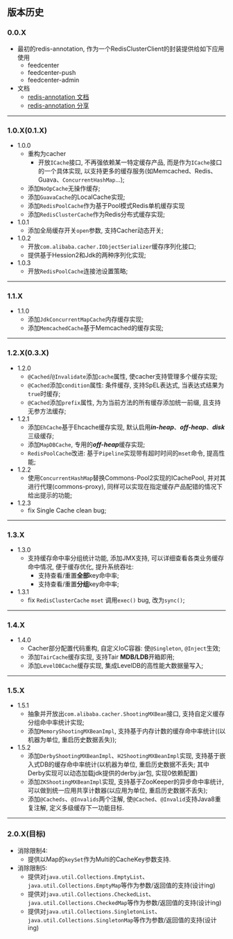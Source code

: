 ## 版本历史
### 0.0.X
- 最初的redis-annotation, 作为一个RedisClusterClient的封装提供给如下应用使用
    - feedcenter
    - feedcenter-push
    - feedcenter-admin
- 文档
    - [redis-annotation 文档](https://github.com/feiqing/Cacher/wiki/redisCli-annotation-%E6%96%87%E6%A1%A3)
    - [redis-annotation 分享](https://github.com/feiqing/Cacher/wiki/redisCli-annotation-%E5%88%86%E4%BA%AB)

---
### 1.0.X(0.1.X)
- 1.0.0
    - 重构为cacher
        - 开放`ICache`接口, 不再强依赖某一特定缓存产品, 而是作为`ICache`接口的一个具体实现, 以支持更多的缓存服务(如Memcached、Redis、Guava、`ConcurrentHashMap`...);
    - 添加`NoOpCache`无操作缓存;
    - 添加`GuavaCache`的LocalCache实现;
    - 添加`RedisPoolCache`作为基于Pool模式Redis单机缓存实现
    - 添加`RedisClusterCache`作为Redis分布式缓存实现;
- 1.0.1
    - 添加全局缓存开关`open`参数, 支持Cacher动态开关;
- 1.0.2
    - 开放`com.alibaba.cacher.IObjectSerializer`缓存序列化接口;
    - 提供基于Hession2和Jdk的两种序列化实现;
- 1.0.3
    - 开放`RedisPoolCache`连接池设置策略;

---
### 1.1.X
- 1.1.0
    - 添加`JdkConcurrentMapCache`内存缓存实现;
    - 添加`MemcachedCache`基于Memcached的缓存实现;

---
### 1.2.X(0.3.X)
- 1.2.0
    - `@Cached`/`@Invalidate`添加`cache`属性, 使cacher支持管理多个缓存实现;
    - `@Cached`添加`condition`属性: 条件缓存, 支持SpEL表达式, 当表达式结果为`true`时缓存;
    - `@Cached`添加`prefix`属性, 为为当前方法的所有缓存添加统一前缀, 且支持无参方法缓存;
- 1.2.1
    - 添加`EhCache`基于Ehcache缓存实现, 默认启用***in-heap***、***off-heap***、***disk***三级缓存;
    - 添加`MapDBCache`, 专用的***off-heap***缓存实现;
    - `RedisPoolCache`改进: 基于`Pipeline`实现带有超时时间的`mset`命令, 提高性能;
- 1.2.2
    - 使用`ConcurrentHashMap`替换Commons-Pool2实现的ICachePool, 并对其进行代理(commons-proxy), 同样可以实现在指定缓存产品配错的情况下给出提示的功能;
- 1.2.3
    - fix Single Cache clean bug;

---
### 1.3.X
- 1.3.0
    - 支持缓存命中率分组统计功能, 添加JMX支持, 可以详细查看各类业务缓存命中情况, 便于缓存优化, 提升系统吞吐:
        - 支持查看/重置**全部**key命中率;
        - 支持查看/重置**分组**key命中率;
- 1.3.1
    - fix `RedisClusterCache` `mset` 调用`exec()` bug, 改为`sync()`;

---
### 1.4.X
- 1.4.0
    - Cacher部分配置代码重构, 自定义IoC容器: 使`@Singleton`, `@Inject`生效;
    - 添加`TairCache`缓存实现, 支持Tair **MDB/LDB**开箱即用;
    - 添加`LevelDBCache`缓存实现, 集成LevelDB的高性能大数据量写入;

---
### 1.5.X
- 1.5.1
    - 抽象并开放出`com.alibaba.cacher.ShootingMXBean`接口, 支持自定义缓存分组命中率统计实现;
    - 添加`MemoryShootingMXBeanImpl`, 支持基于内存计数的缓存命中率统计((以机器为单位, 重启历史数据丢失));
- 1.5.2
    - 添加`DerbyShootingMXBeanImpl`、`H2ShootingMXBeanImpl`实现, 支持基于嵌入式DB的缓存命中率统计(以机器为单位, 重启历史数据不丢失; 其中Derby实现可以动态加载jdk提供的derby.jar包, 实现0依赖配置)
    - 添加`ZKShootingMXBeanImpl`实现, 支持基于ZooKeeper的异步命中率统计, 可以做到统一应用共享计数器(以应用为单位, 重启历史数据不丢失);
    - 添加`@Cacheds`、`@Invalids`两个注解, 使`@Cached`、`@Invalid`支持Java8重复注解, 定义多级缓存下一功能目标.

---
### 2.0.X(目标)
- 消除限制4:
    - 提供以Map的`keySet`作为Multi的CacheKey参数支持.
- 消除限制5:
    - 提供对`java.util.Collections.EmptyList`、`java.util.Collections.EmptyMap`等作为参数/返回值的支持(设计ing)
    - 提供对`java.util.Collections.CheckedList`、`java.util.Collections.CheckedMap`等作为参数/返回值的支持(设计ing)
    - 提供对`java.util.Collections.SingletonList`、`java.util.Collections.SingletonMap`等作为参数/返回值的支持(设计ing)
